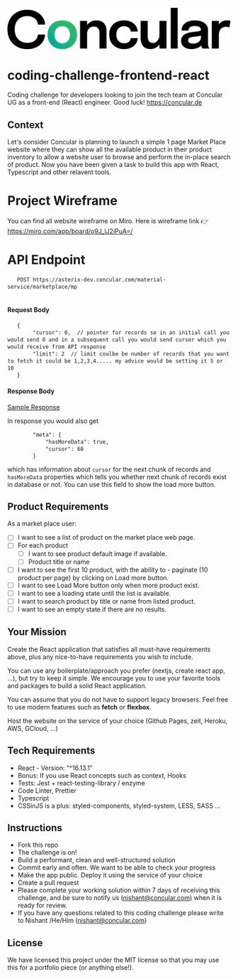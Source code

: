 ![Concular](https://github.com/Concular/coding-challenge-frontend-react/blob/main/Concular_onwhite_coloredplus.svg)

# coding-challenge-frontend-react
Coding challenge for developers looking to join the tech team at Concular UG as a front-end (React) engineer. Good luck! https://concular.de

## Context

Let's consider Concular is planning to launch a simple 1 page Market Place website where they can show all the available product in their product inventory to allow a website user to browse and perform the in-place search of product. Now you have been given a task to build this app with React, Typescript and other relavent tools. 

# Project Wireframe

You can find all website wireframe on Miro. Here is wireframe link 👉 https://miro.com/app/board/o9J_lJ2iPuA=/

# API Endpoint

```
   POST https://asterix-dev.concular.com/material-service/marketplace/mp
   
```

#### Request Body
```
   {
        "cursor": 0,  // pointer for records so in an initial call you would send 0 and in a subsequent call you would send cursor which you would receive from API response
        "limit": 2  // limit coulbe be number of records that you want to fetch it could be 1,2,3,4..... my advice would be setting it 5 or 10 
   }
```

#### Response Body
[Sample Response](https://github.com/Concular/coding-challenge-frontend-react/blob/main/sample-response.json)

In response you would also get 

```
        "meta": {
            "hasMoreData": true,
            "cursor": 60
        }
```

which has information about `cursor` for the next chunk of records and `hasMoreData` properties which tells you whether next chunk of records exist in database or not. You can use this field to show the load more button.  


## Product Requirements

As a market place user:

  - [ ] I want to see a list of product on the market place web page.
  - [ ] For each product
      - [ ] I want to see product default image if available.
      - [ ] Product title or name    
  - [ ] I want to see the first 10 product, with the ability to - paginate (10 product per page) by clicking on Load more button.
  - [ ] I want to see Load More button only when more product exist.
  - [ ] I want to see a loading state until the list is available.
  - [ ] I want to search product by title or name from listed product.
  - [ ] I want to see an empty state if there are no results. 

## Your Mission

Create the React application that satisfies all must-have requirements above, plus any nice-to-have requirements you wish to include.

You can use any boilerplate/approach you prefer (nextjs, create react app, ...), but try to keep it simple. We encourage you to use your favorite tools and packages to build a solid React application.

You can assume that you do not have to support legacy browsers. Feel free to use modern features such as **fetch** or **flexbox**.

Host the website on the service of your choice (Github Pages, zeit, Heroku, AWS, GCloud, ...)

## Tech Requirements

- React - Version: "^16.13.1"
- Bonus: If you use React concepts such as context, Hooks 
- Tests: Jest + react-testing-library / enzyme
- Code Linter, Prettier
- Typescript
- CSSinJS is a plus: styled-components, styled-system, LESS, SASS ...

## Instructions

- Fork this repo
- The challenge is on!
- Build a performant, clean and well-structured solution
- Commit early and often. We want to be able to check your progress
- Make the app public. Deploy it using the service of your choice
- Create a pull request
- Please complete your working solution within 7 days of receiving this challenge, and be sure to notify us (nishant@concular.com) when it is ready for review.
- If you have any questions related to this coding challenge please write to Nishant /He/Him (nishant@concular.com)

## License

We have licensed this project under the MIT license so that you may use this for a portfolio piece (or anything else!).
